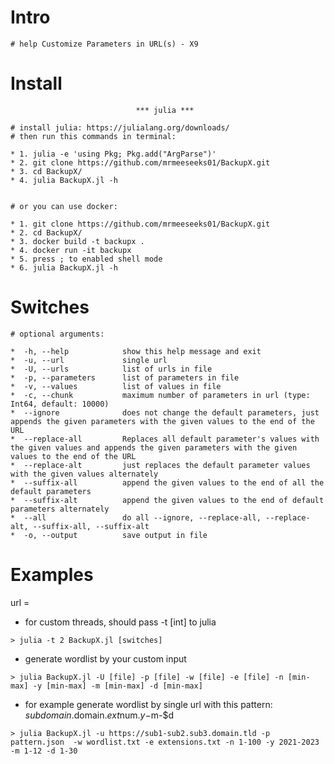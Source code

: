 
# Intro
~~~~~~~~~~~~~~~~~~~~~~~~~~~~~~~~~~~~~~~~~~~~~~~~~~~~~~~~~~~~~~~~~~~~~~~~~~
# help Customize Parameters in URL(s) - X9
~~~~~~~~~~~~~~~~~~~~~~~~~~~~~~~~~~~~~~~~~~~~~~~~~~~~~~~~~~~~~~~~~~~~~~~~~~

# Install
~~~~~~~~~~~~~~~~~~~~~~~~~~~~~~~~~~~~~~~~~~~~~~~~~~~~~~~~~~~~~~~~~~~~~~~~~
                            *** julia ***

# install julia: https://julialang.org/downloads/
# then run this commands in terminal:

* 1. julia -e 'using Pkg; Pkg.add("ArgParse")'
* 2. git clone https://github.com/mrmeeseeks01/BackupX.git
* 3. cd BackupX/
* 4. julia BackupX.jl -h


# or you can use docker:

* 1. git clone https://github.com/mrmeeseeks01/BackupX.git
* 2. cd BackupX/
* 3. docker build -t backupx .
* 4. docker run -it backupx
* 5. press ; to enabled shell mode
* 6. julia BackupX.jl -h
~~~~~~~~~~~~~~~~~~~~~~~~~~~~~~~~~~~~~~~~~~~~~~~~~~~~~~~~~~~~~~~~~~~~~~~~~~

# Switches
~~~~~~~~~~~~~~~~~~~~~~~~~~~~~~~~~~~~~~~~~~~~~~~~~~~~~~~~~~~~~~~~~~~~~~~~~~
# optional arguments:

*  -h, --help            show this help message and exit
*  -u, --url             single url
*  -U, --urls            list of urls in file
*  -p, --parameters      list of parameters in file
*  -v, --values          list of values in file
*  -c, --chunk           maximum number of parameters in url (type: Int64, default: 10000)
*  --ignore              does not change the default parameters, just appends the given parameters with the given values to the end of the URL
*  --replace-all         Replaces all default parameter's values with the given values and appends the given parameters with the given values to the end of the URL
*  --replace-alt         just replaces the default parameter values with the given values alternately
*  --suffix-all          append the given values to the end of all the default parameters
*  --suffix-alt          append the given values to the end of default parameters alternately
*  --all                 do all --ignore, --replace-all, --replace-alt, --suffix-all, --suffix-alt
*  -o, --output          save output in file
~~~~~~~~~~~~~~~~~~~~~~~~~~~~~~~~~~~~~~~~~~~~~~~~~~~~~~~~~~~~~~~~~~~~~~~~~~

# Examples

url = 

* for custom threads, should pass -t [int] to julia
~~~
> julia -t 2 BackupX.jl [switches]
~~~
* generate wordlist by your custom input
~~~
> julia BackupX.jl -U [file] -p [file] -w [file] -e [file] -n [min-max] -y [min-max] -m [min-max] -d [min-max]
~~~
* for example generate wordlist by single url with this pattern: $subdomain.$domain.$ext$num.$y-$m-$d
~~~
> julia BackupX.jl -u https://sub1-sub2.sub3.domain.tld -p pattern.json  -w wordlist.txt -e extensions.txt -n 1-100 -y 2021-2023 -m 1-12 -d 1-30
~~~~~~~~~~~~~~~~~~~~~~~~~~~~~~~~~~~~~~~~~~~~~~~~~~~~~~~~~~~~~~~~~~~~~~~~~~~~